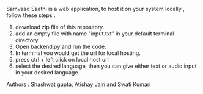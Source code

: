 Samvaad Saathi is a web application, to host it on your system locally , follow these steps :

1. download zip file of this repository.
2. add an empty file with name "input.txt" in your default terminal directory.
3. Open backend.py and run the code.
4. In terminal you would get the url for local hosting.
5. press ctrl + left click on local host url
6. select the desired language, then you can give either text or audio input in your desired language.

Authors : Shashwat gupta, Atishay Jain and Swati Kumari

